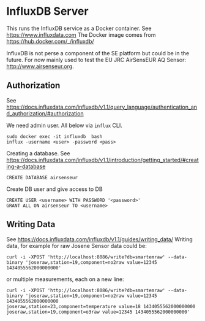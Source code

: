 # InfluxDB Server

This runs the InfluxDB service as a Docker container. See https://www.influxdata.com
The Docker image comes from https://hub.docker.com/_/influxdb/

InfluxDB is not perse a component of the SE platform but could be in the future. 
For now mainly used to test the EU JRC AirSensEUR AQ Sensor: http://www.airsenseur.org.

## Authorization

See https://docs.influxdata.com/influxdb/v1.1/query_language/authentication_and_authorization/#authorization

We need admin user. All below via `influx` CLI.

```
sudo docker exec -it influxdb  bash
influx -username <user> -password <pass>
```

Creating a database. See https://docs.influxdata.com/influxdb/v1.1/introduction/getting_started/#creating-a-database

```
CREATE DATABASE airsenseur
```

Create DB user and give access to DB

```
CREATE USER <username> WITH PASSWORD '<password>'
GRANT ALL ON airsenseur TO <username>
```

## Writing Data

See https://docs.influxdata.com/influxdb/v1.1/guides/writing_data/
Writing data, for example for raw Josene Sensor data could be:

```
curl -i -XPOST 'http://localhost:8086/write?db=smartemraw' --data-binary 'joseraw,station=19,component=no2raw value=12345 1434055562000000000'
```

or multiple measurements, each on a new line:

```
curl -i -XPOST 'http://localhost:8086/write?db=smartemraw' --data-binary 'joseraw,station=19,component=no2raw value=12345 1434055562000000000
joseraw,station=23,component=temperature value=18 1434055562000000000
joseraw,station=19,component=o3raw value=12345 1434055562000000000'
```
